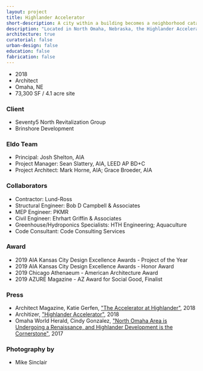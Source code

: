 ```yaml
---
layout: project
title: Highlander Accelerator
short-description: A city within a building becomes a neighborhood catalyst.
description: "Located in North Omaha, Nebraska, the Highlander Accelerator answers an aspirational challenge to provide a community accustomed to unremarkable architecture with exceptional design. It is a combination of a complex, dynamic program; a topographically complicated site; a set of contextual issues involving social wrongs embedded in the history of urban planning of American cities; a client who is investing a significant amount of his own capital, effort, credibility and pride into the project, and; a wide array of stakeholders. The Highlander Accelerator is a city within a building. It is a home to the community with front doors on all sides, open to all and approachable in every respect. As part of a master planned community, the Accelerator is a neighborhood catalyst that provides a place for public events, entrepreneurship, urban aquaponics, education, community-building, business incubation and soul food."
architecture: true
curatorial: false
urban-design: false
education: false
fabrication: false
---
```


- 2018
- Architect
- Omaha, NE
- 73,300 SF / 4.1 acre site

### Client
- Seventy5 North Revitalization Group
- Brinshore Development

### Eldo Team
- Principal: Josh Shelton, AIA
- Project Manager: Sean Slattery, AIA, LEED AP BD+C
- Project Architect: Mark Horne, AIA; Grace Broeder, AIA

### Collaborators
- Contractor: Lund-Ross
- Structural Engineer: Bob D Campbell & Associates
- MEP Engineer: PKMR
- Civil Engineer: Ehrhart Griffin & Associates
- Greenhouse/Hydroponics Specialists: HTH Engineering; Aquaculture
- Code Consultant: Code Consulting Services

### Award
- 2019 AIA Kansas City Design Excellence Awards - Project of the Year
- 2019 AIA Kansas City Design Excellence Awards - Honor Award
- 2019 Chicago Athenaeum - American Architecture Award
- 2019 AZURE Magazine - AZ Award for Social Good, Finalist

### Press
- Architect Magazine, Katie Gerfen, ["The Accelerator at Highlander"](https://www.architectmagazine.com/project-gallery/the-accelerator-at-highlander_o "The Accelerator at Highlander"), 2018
- Architizer, ["Highlander Accelerator"](https://architizer.com/projects/highlander-accelerator/ "Highlander Accelerator"), 2018
- Omaha World Herald, Cindy Gonzalez, ["North Omaha Area is Undergoing a Renaissance, and Highlander Development is the Cornerstone"](https://www.omaha.com/money/north-omaha-area-is-undergoing-a-renaissance-and-highlander-development/article_bd840393-4140-5277-aebb-a90c5bf10517.html "North Omaha Area is Undergoing a Renaissance, and Highlander Development is the Cornerstone"), 2017

### Photography by
- Mike Sinclair
